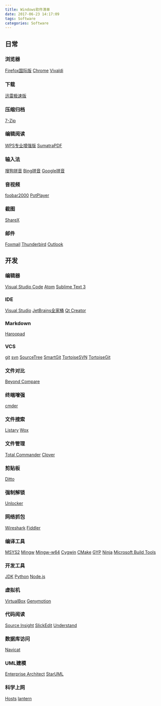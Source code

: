 ```yaml
---
title: Windows软件清单
date: 2017-06-23 14:17:09
tags: Software
categories: Software
---
```


## 日常

### 浏览器
[Firefox国际版](https://www.mozilla.org/en-US/firefox/all/)
[Chrome](https://www.google.cn/chrome/browser/desktop/index.html)
[Vivaldi](https://vivaldi.com/download/)

### 下载
[迅雷极速版]()

### 压缩归档
[7-Zip](http://www.7-zip.org/)

### 编辑阅读
[WPS专业增强版](http://ep.wps.cn/product/wps-office-download.html)
[SumatraPDF](https://www.sumatrapdfreader.org/download-free-pdf-viewer.html)

<!-- more -->

### 输入法
[搜狗拼音]()
[Bing拼音]()
[Google拼音]()

### 音视频
[foobar2000](http://www.foobar2000.org/download)
[PotPlayer](http://potplayer.daum.net/?lang=zh_CN)

### 截图
[ShareX](https://getsharex.com/)

### 邮件
[Foxmail](http://www.foxmail.com/)
[Thunderbird](https://www.mozilla.org/zh-CN/thunderbird/)
[Outlook](https://www.microsoft.com/zh-cn/outlook-com/)

## 开发

### 编辑器
[Visual Studio Code](https://code.visualstudio.com/)
[Atom](https://atom.io/)
[Sublime Text 3](http://www.sublimetext.com/3)

### IDE
[Visual Studio](http://www.itellyou.cn/?esbwbc=caz8f2)
[JetBrains全家桶](http://www.jetbrains.com/)
[Qt Creator](http://mirrors.ustc.edu.cn/qtproject/official_releases/qtcreator/)

### Markdown
[Haroopad](http://pad.haroopress.com/user.html#download)

### VCS
[git](https://git-scm.com/)
[svn](http://subversion.apache.org/)
[SourceTree](https://www.sourcetreeapp.com/)
[SmartGit](http://www.syntevo.com/smartgit/download)
[TortoiseSVN](https://tortoisesvn.net/downloads.html)
[TortoiseGit](https://tortoisegit.org/download/)

### 文件对比
[Beyond Compare](http://www.scootersoftware.com/download.php)

### 终端增强
[cmder](http://cmder.net/)

### 文件搜索
[Listary](http://www.listary.com/download)
[Wox](http://www.getwox.com/)

### 文件管理
[Total Commander](http://www.ghisler.com/)
[Clover](http://cn.ejie.me/)

### 剪贴板
[Ditto](http://ditto-cp.sourceforge.net/)

### 强制解锁
[Unlocker]()

### 网络抓包
[Wireshark](https://www.wireshark.org/download.html)
[Fiddler](http://www.telerik.com/fiddler)

### 编译工具
[MSYS2](http://www.msys2.org/)
[Mingw](http://www.mingw.org/)
[Mingw-w64](http://www.mingw-w64.org/doku.php/)
[Cygwin](http://www.cygwin.com/)
[CMake](https://cmake.org/)
[GYP]()
[Ninja]()
[Microsoft Build Tools](https://www.microsoft.com/en-us/download/details.aspx?id=48159)

### 开发工具
[JDK](http://www.oracle.com/technetwork/java/javase/downloads/index.html)
[Python](https://www.python.org/downloads/)
[Node.js](https://nodejs.org/en/download/)

### 虚拟机
[VirtualBox](https://www.virtualbox.org/)
[Genymotion](https://www.genymotion.com/)

### 代码阅读
[Source Insight](https://www.sourceinsight.com/)
[SlickEdit](https://www.slickedit.com/)
[Understand](https://scitools.com/)

### 数据库访问
[Navicat](https://www.navicat.com/en/products)

### UML建模
[Enterprise Architect]()
[StarUML](http://staruml.io/)

### 科学上网
[Hosts](https://laod.cn/hosts/)
[lantern](https://github.com/getlantern/forum/issues/833)
